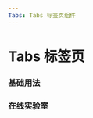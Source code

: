 ```yaml
---
Tabs: Tabs 标签页组件
---
```

# Tabs 标签页

### 基础用法
<ClientOnly>
<block-tabs-demo blockName="defaultTabs" onlineDemo="https://codepen.io/w3cmark/pen/zYOLmMG"/>
</ClientOnly>

### 在线实验室
<ClientOnly>
<ams-config name="tabs" type="block"/>
</ClientOnly>

